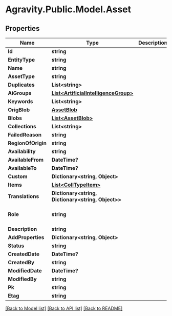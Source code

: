 # Agravity.Public.Model.Asset

## Properties

Name | Type | Description | Notes
------------ | ------------- | ------------- | -------------
**Id** | **string** |  | [optional] 
**EntityType** | **string** |  | [optional] 
**Name** | **string** |  | [optional] 
**AssetType** | **string** |  | [optional] 
**Duplicates** | **List&lt;string&gt;** |  | [optional] 
**AiGroups** | [**List&lt;ArtificialIntelligenceGroup&gt;**](ArtificialIntelligenceGroup.md) |  | [optional] 
**Keywords** | **List&lt;string&gt;** |  | [optional] 
**OrigBlob** | [**AssetBlob**](AssetBlob.md) |  | [optional] 
**Blobs** | [**List&lt;AssetBlob&gt;**](AssetBlob.md) |  | [optional] 
**Collections** | **List&lt;string&gt;** |  | [optional] 
**FailedReason** | **string** |  | [optional] 
**RegionOfOrigin** | **string** |  | [optional] 
**Availability** | **string** |  | [optional] 
**AvailableFrom** | **DateTime?** |  | [optional] 
**AvailableTo** | **DateTime?** |  | [optional] 
**Custom** | **Dictionary&lt;string, Object&gt;** |  | [optional] 
**Items** | [**List&lt;CollTypeItem&gt;**](CollTypeItem.md) |  | [optional] 
**Translations** | **Dictionary&lt;string, Dictionary&lt;string, Object&gt;&gt;** |  | [optional] 
**Role** | **string** |  | [optional] [default to RoleEnum.NONE]
**Description** | **string** |  | [optional] 
**AddProperties** | **Dictionary&lt;string, Object&gt;** |  | [optional] 
**Status** | **string** |  | [optional] 
**CreatedDate** | **DateTime?** |  | [optional] 
**CreatedBy** | **string** |  | [optional] 
**ModifiedDate** | **DateTime?** |  | [optional] 
**ModifiedBy** | **string** |  | [optional] 
**Pk** | **string** |  | [optional] 
**Etag** | **string** |  | [optional] 

[[Back to Model list]](../README.md#documentation-for-models) [[Back to API list]](../README.md#documentation-for-api-endpoints) [[Back to README]](../README.md)

